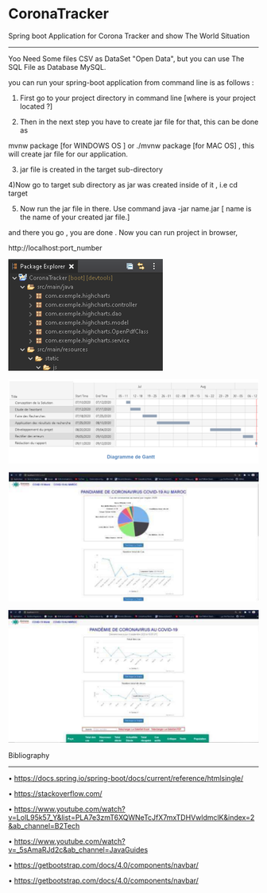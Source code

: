 # CoronaTracker
Spring boot Application for Corona Tracker and show The World Situation
***********************************************************************

Yoo Need Some files CSV as DataSet "Open Data", but you can use The SQL File as Database MySQL.

you can run your spring-boot application from command line is as follows :

1) First go to your project directory in command line [where is your project located ?]

2) Then in the next step you have to create jar file for that, this can be done as

mvnw package [for WINDOWS OS ] or ./mvnw package [for MAC OS] , this will create jar file for our application.

3) jar file is created in the target sub-directory

4)Now go to target sub directory as jar was created inside of it , i.e cd target

5) Now run the jar file in there. Use command java -jar name.jar [ name is the name of your created jar file.]

and there you go , you are done . Now you can run project in browser,

 http://localhost:port_number

![](Capture.PNG)

![](src/1.PNG)

![](src/2.PNG)

![](src/3.PNG)

Bibliography
***********

•	https://docs.spring.io/spring-boot/docs/current/reference/htmlsingle/

•	https://stackoverflow.com/

•	https://www.youtube.com/watch?v=LolL95k57_Y&list=PLA7e3zmT6XQWNeTcJfX7mxTDHVwldmclK&index=2&ab_channel=B2Tech

•	https://www.youtube.com/watch?v=_5sAmaRJd2c&ab_channel=JavaGuides

•	https://getbootstrap.com/docs/4.0/components/navbar/

•	https://getbootstrap.com/docs/4.0/components/navbar/


